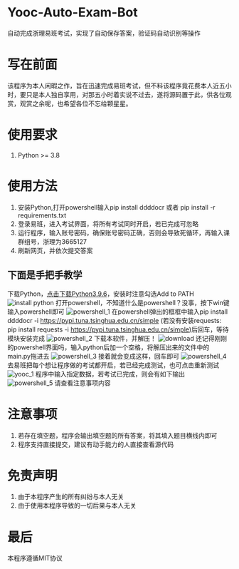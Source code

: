 # Yooc-Auto-Exam-Bot
自动完成浙理易班考试，实现了自动保存答案，验证码自动识别等操作
# 写在前面
该程序为本人闲暇之作，旨在迅速完成易班考试，但不料该程序竟花费本人近五小时，要只是本人独自享用，对那五小时着实说不过去，遂将源码置于此，供各位观赏，观赏之余呢，也希望各位不忘给颗星星。

# 使用要求
1. Python >= 3.8

# 使用方法
1. 安装Python,打开powershell输入pip install ddddocr 或者 pip install -r requirements.txt
2. 登录易班，进入考试界面，将所有考试同时开启，若已完成可忽略
3. 运行程序，输入账号密码，确保账号密码正确，否则会导致死循环，再输入课群组号，浙理为3665127
4. 刷新网页，并依次提交答案
## 下面是手把手教学
下载Python，[点击下载Python3.9.6](https://www.python.org/ftp/python/3.9.6/python-3.9.6-amd64.exe)，安装时注意勾选Add to PATH
![install python](https://user-images.githubusercontent.com/53895652/129552654-b17ec7c5-db08-4612-880a-9d69779c719e.png)
打开powershell，不知道什么是powershell？没事，按下win键输入powershell即可
![powershell_1](https://user-images.githubusercontent.com/53895652/129552846-68d04087-c42d-4632-bcff-eb19d3166515.png)
在powershell弹出的框框中输入pip install ddddocr -i https://pypi.tuna.tsinghua.edu.cn/simple (若没有安装requests: pip install requests -i https://pypi.tuna.tsinghua.edu.cn/simple)后回车，等待模块安装完成
![powershell_2](https://user-images.githubusercontent.com/53895652/129553029-7e4b23e9-16f1-44bb-88f6-84fa0bf1f9c9.png)
下载本软件，并解压！
![download](https://user-images.githubusercontent.com/53895652/129553218-9d53e6ba-4e0e-46bf-8af5-1085a2381791.png)
还记得刚刚的powershell界面吗，输入python后加一个空格，将解压出来的文件中的main.py拖进去
![powershell_3](https://user-images.githubusercontent.com/53895652/129553475-8bb36d8f-85e6-402b-955e-5d0340b64be6.png)
接着就会变成这样，回车即可
![powershell_4](https://user-images.githubusercontent.com/53895652/129553512-1401d4d2-6158-4367-ab3c-e7d0db2c80bc.png)
去易班把每个想让程序做的考试都开启，若已经完成测试，也可点击重新测试
![yooc_1](https://user-images.githubusercontent.com/53895652/129553711-7276da74-f850-41b8-a53d-5620a0be7cb2.png)
程序中输入指定数据，若考试已完成，则会有如下输出
![powershell_5](https://user-images.githubusercontent.com/53895652/129553973-2a401698-d8c9-4e5a-9524-ad41621c675c.png)
请查看注意事项内容

# 注意事项
1. 若存在填空题，程序会输出填空题的所有答案，将其填入题目横线内即可
2. 程序支持直接提交，建议有动手能力的人直接查看源代码

# 免责声明
1. 由于本程序产生的所有纠纷与本人无关
2. 由于使用本程序导致的一切后果与本人无关

# 最后
本程序遵循MIT协议
